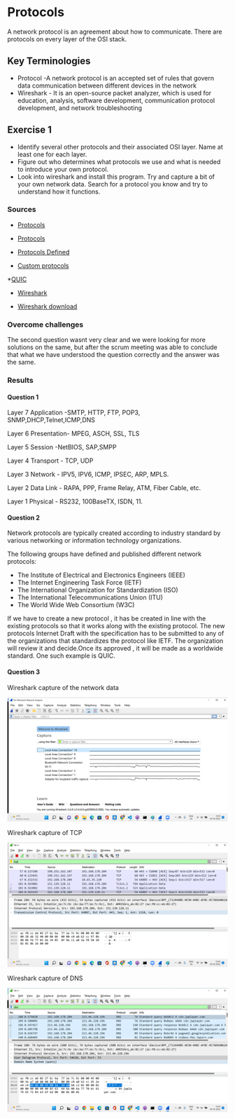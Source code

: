 # Protocols
A network protocol is an agreement about how to communicate. There are protocols on every layer of the OSI stack.


## Key Terminologies
* Protocol -A network protocol is an accepted set of rules that govern data communication between different devices in the network
* Wireshark - It is an open-source packet analyzer, which is used for education, analysis, software development, communication protocol development, and network troubleshooting



## Exercise 1
- Identify several other protocols and their associated OSI layer. Name at least one for each layer.
- Figure out who determines what protocols we use and what is needed to introduce your own protocol.
- Look into wireshark and install this program. Try and capture a bit of your own network data. Search for a protocol you know and try to understand how it functions.






### Sources

* [Protocols](http://www.vidyagyaan.com/computer-knowledge/the-seven-layers-of-osi-model-their-protocols-and-functions/)
* [Protocols](https://www.guru99.com/layers-of-osi-model.html)
* [Protocols Defined](https://www.comptia.org/content/guides/what-is-a-network-protocol#:~:text=The%20following%20groups%20have%20defined%20and%20published%20different,Union%20%28ITU%29%20The%20World%20Wide%20Web%20Consortium%20%28W3C%29)

* [Custom protocols](https://softwareengineering.stackexchange.com/questions/366134/can-someone-implement-a-custom-network-protocol)

*[QUIC](https://en.wikipedia.org/wiki/QUIC)

* [Wireshark ](https://wiki.wireshark.org/CaptureFilters)

* [Wireshark download](https://www.wireshark.org/)


### Overcome challenges
 
The second question wasnt very clear and we were looking for more solutions on the same, but after the scrum meeting was able to conclude that what we have understood the question correctly and the answer was the same.

 ### Results

#### Question 1

Layer 7	Application	-SMTP, HTTP, FTP, POP3, SNMP,DHCP,Telnet,ICMP,DNS

Layer 6	Presentation-	MPEG, ASCH, SSL, TLS

Layer 5	Session	-NetBIOS, SAP,SMPP

Layer 4	Transport -	TCP, UDP

Layer 3	Network	- IPV5, IPV6, ICMP, IPSEC, ARP, MPLS.

Layer 2	Data Link -	RAPA, PPP, Frame Relay, ATM, Fiber Cable, etc.

Layer 1	Physical -	RS232, 100BaseTX, ISDN, 11.

#### Question 2

Network protocols are typically created according to industry standard by various networking or information technology organizations.

The following groups have defined and published different network protocols:

- The Institute of Electrical and Electronics Engineers (IEEE)
- The Internet Engineering Task Force (IETF)
- The International Organization for Standardization (ISO)
- The International Telecommunications Union (ITU)
- The World Wide Web Consortium (W3C)

If we have to create a new protocol , it has be created in line with the existing protocols so that it works along with the existing protocol. The new protocols Internet Draft with the specification has to be submitted to any of the organizations that standardizes the protocol like IETF. The organization will review it and decide.Once its approved , it will be made as a worldwide standard. One such example is QUIC.

#### Question 3

Wireshark capture of the network data

![Wireshark](../00_includes/Networking/NTW03/wiresharkhome.png)

Wireshark capture of TCP 

![Wireshark](../00_includes/Networking/NTW03/tcpwireshark.png)

Wireshark capture of DNS 

![Wireshark](../00_includes/Networking/NTW03/dnswireshark.png)